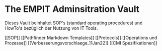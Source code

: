# The EMPIT Adminsitration Vault

Dieses Vault beinhaltet SOP's (standard operating procedures) und HowTo's bezüglich der Nutzung von IT Tools.


[[SOP]]
[[Pathfinder Markdown Templates]]
[[Protocols]]
[[Operations und Prozesse]]
[[Verbesserungsvorschlaege_11Jan22]]
[[CMI Spezifikationen]]